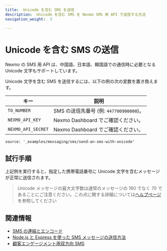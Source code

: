 ```yaml
---
title:  Unicode を含む SMS を送信
description:  Unicode を含む SMS を Nexmo SMS 用 API で送信する方法
navigation_weight:  3

---
```



Unicode を含む SMS の送信
===================

Nexmo の SMS 用 API は、中国語、日本語、韓国語での通信時に必要となる Unicode 文字もサポートしています。

Unicode 文字を含む SMS を送信するには、以下の例の次の変数を置き換えます。

キー | 説明
-- | --
`TO_NUMBER` | SMS の送信先番号 (例: `447700900000`)。
`NEXMO_API_KEY` | Nexmo Dashboard でご確認ください。
`NEXMO_API_SECRET` | Nexmo Dashboard でご確認ください。

```code_snippets
source: '_examples/messaging/sms/send-an-sms-with-unicode'
```

試行手順
----

上記例を実行すると、指定した携帯電話番号に Unicode 文字を含むメッセージが正常に送信されます。

> Unicode メッセージの最大文字数は通常のメッセージの 160 でなく 70 であることにご注意ください。この点に関する詳細については[ヘルプページ](https://help.nexmo.com/hc/en-us/articles/204076866-How-long-is-a-single-SMS-body-)を参照してください

関連情報
----

* [SMS の連結とエンコード](/messaging/sms/guides/concatenation-and-encoding)
* [Node.js と Express を使った SMS メッセージの送信方法](https://www.nexmo.com/blog/2016/10/19/how-to-send-sms-messages-with-node-js-and-express-dr/)
* [顧客エンゲージメント用双方向 SMS](/tutorials/two-way-sms-for-customer-engagement)

